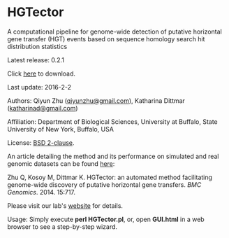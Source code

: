 HGTector
==========

A computational pipeline for genome-wide detection of putative horizontal gene transfer (HGT) events based on sequence homology search hit distribution statistics

Latest release: 0.2.1

Click [here](https://github.com/DittmarLab/HGTector/archive/0.2.1.zip) to download.

Last update: 2016-2-2

Authors: Qiyun Zhu (<qiyunzhu@gmail.com>), Katharina Dittmar (<katharinad@gmail.com>)

Affiliation: Department of Biological Sciences, University at Buffalo, State University of New York, Buffalo, USA

License: [BSD 2-clause](http://opensource.org/licenses/BSD-2-Clause).

An article detailing the method and its performance on simulated and real genomic datasets can be found [here](http://www.biomedcentral.com/1471-2164/15/717):

Zhu Q, Kosoy M, Dittmar K. HGTector: an automated method facilitating genome-wide discovery of putative horizontal gene transfers. *BMC Genomics*. 2014. 15:717.

Please visit our lab's [website](http://katharina-dittmar.squarespace.com/) for details.

Usage: Simply execute **perl HGTector.pl**, or, open **GUI.html** in a web browser to see a step-by-step wizard.
